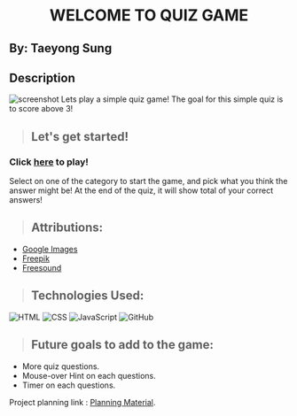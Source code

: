 # <center> **WELCOME TO QUIZ GAME** </center>

## By: Taeyong Sung

## Description
![screenshot](https://github.com/user-attachments/assets/39dc0b99-7688-47e7-9ba0-9699a75ea6b4)
Lets play a simple quiz game! The goal for this simple quiz is to score above 3!

> ## Let's get started!

### Click **[here](https://taeyong-sung.github.io/quiz-game/)** to play!

Select on one of the category to start the game, and pick what you think the answer might be! At the end of the quiz, it will show total of your correct answers! 


> ## Attributions:
* [Google Images](https://www.google.com/imghp)
* [Freepik](https://www.freepik.com/)
* [Freesound](https://freesound.org/)

> ## Technologies Used: 

![HTML](https://img.shields.io/badge/HTML-239120?style=for-the-badge&logo=html5&logoColor=white) ![CSS](https://img.shields.io/badge/CSS-239120?&style=for-the-badge&logo=css3&logoColor=white) ![JavaScript](https://img.shields.io/badge/JavaScript-F7DF1E?style=for-the-badge&logo=javascript&logoColor=black) ![GitHub](https://img.shields.io/badge/GitHub-100000?style=for-the-badge&logo=github&logoColor=white)

> ## Future goals to add to the game:
* More quiz questions.
* Mouse-over Hint on each questions.
* Timer on each questions.


Project planning link : [Planning Material](https://docs.google.com/document/d/1ruifHj5xjO8IezIZq7vjtgry1uHaIX9O6zKewnI3ZAo/edit).

